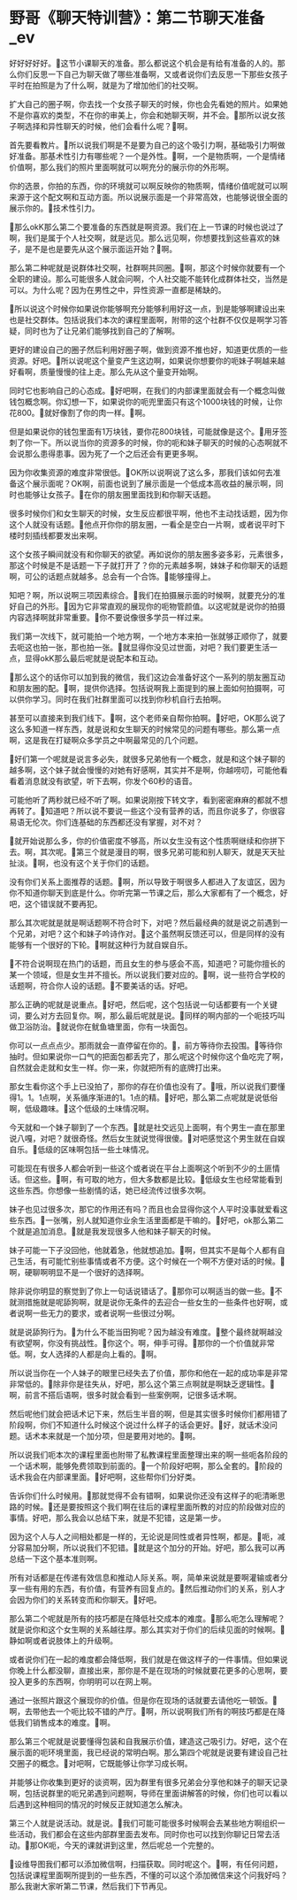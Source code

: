 # 野哥《聊天特训营》：第二节聊天准备_ev

好好好好好。🎼这节小课聊天的准备。那么都说这个机会是有给有准备的人的。那么你们反思一下自己为聊天做了哪些准备啊，又或者说你们去反思一下那些女孩子平时在拍照是为了什么啊，就是为了增加他们的社交啊。

扩大自己的圈子啊，你去找一个女孩子聊天的时候，你也会先看她的照片。如果她不是你喜欢的类型，不在你的审美上，你会和她聊天啊，并不会。🎼那所以说女孩子啊选择和异性聊天的时候，他们会看什么呢？🎼啊。

首先要看教片。🎼所以说我们啊是不是要为自己的这个吸引力啊，基础吸引力啊做好准备。那基术性引力有哪些呢？一个是外性。🎼啊，一个是物质啊，一个是情绪价值啊，那么我们的照片里面啊就可以啊充分的展示你的外形啊。

你的选景，你拍的东西，你的环境就可以啊反映你的物质啊，情绪价值呢就可以啊来源于这个配文啊和互动方面。所以说展示面是一个非常高效，也能够说很全面的展示你的。🎼技术性引力。

🎼那么okK那么第二个要准备的东西就是啊资源。我们在上一节课的时候也说过了啊，我们是属于个人社交啊，就是远见。那么远见啊，你想要找到这些喜欢的妹子，是不是也是要先从这个展示面运开始？🎼啊。

那么第二种呢就是说群体社交啊，社群啊共同圈。🎼啊，那这个时候你就要有一个全职的建设。那么可能很多人就会问啊，个人社交能不能转化成群体社交，当然是可以。为什么呢？因为在男性之中，异性资源一直都是稀缺的。

🎼所以说这个时候你如果说你能够啊充分能够利用好这一点，到是能够啊建设出来也是社交群体。包括说我们本次的课程里面啊，附带的这个社群不仅仅是啊学习答疑，同时也为了让兄弟们能够找到自己的了解啊。

更好的建设自己的圈子然后利用好圈子啊，做到资源不推也好，知道更优质的一些资源。好吧。🎼所以说呢这个量变产生这边啊，如果说你想要你的呃妹子啊越来越好看啊，质量慢慢的往上走。那么先从这个量变开始啊。

同时它也影响自己的心态成。🎼好吧啊，在我们的内部课里面就会有一个概念叫做钱包概念啊。你幻想一下，如果说你的呃兜里面只有这个1000块钱的时候，让你花800。🎼就好像割了你的肉一样。🎼啊。

但是如果说你的钱包里面有1万块钱，要你花800块钱，可能就像是这个。🎼用牙签刺了你一下。所以说当你的资源多的时候，你的呃和妹子聊天的时候的心态啊就不会说那么患得患事。因为死了一个之后还会有更更多啊。

因为你收集资源的难度非常很低。🎼OK所以说啊说了这么多，那我们该如何去准备这个展示面呢？OK啊，前面也说到了展示面是一个低成本高收益的展示啊，同时也能够让女孩子。🎼在你的朋友圈里面找到和你聊天话题。

很多时候你们和女生聊天的时候，女生反应都很平啊，他也不主动找话题，因为你这个人就没有话题。🎼他点开你你的朋友圈，一看全是空白一片啊，或者说平时下楼时刻插线都要发出来啊。

这个女孩子瞬间就没有和你聊天的欲望。再如说你的朋友圈多姿多彩，元素很多，那这个时候是不是话题一下子就打开了？你的元素越多啊，妹妹子和你聊天的话题啊，可公的话题点就越多。总会有一个合饰。🎼能够撞得上。

知吧？啊，所以说啊三项因素综合。🎼我们在拍摄展示面的时候啊，就要充分的准好自己的外形。🎼因为它非常直观的展现你的呃物管颜值。以这呢就是说你的拍摄内容选择啊就非常重要。🎼你不要说像很多学员一样过来。

我们第一次线下，就可能拍一个地方啊，一个地方本来拍一张就够正顺你了，就要去呃这也拍一张，那也拍一张。🎼就显得你没见过世面，对吧？我们要更生活一点，显得okK那么最后呢就是说配本和互动。

🎼那么这个的话你可以加到我的微信，我们这边会准备好这个一系列的朋友圈互动和朋友圈的配。🎼啊，提供你选择。包括说啊我上面提到的展上面如何拍摄啊，可以供你学习。同时在我们社群里面可以找到你秒机自行去拍啊。

甚至可以直接来到我们线下。🎼啊，这个老师亲自帮你拍啊。🎼好吧，OK那么说了这么多知道一样东西，就是说和女生聊天的时候常见的问题有哪些。那么第一点啊，这是我在打疑啊众多学员之中啊最常见的几个问题。

🎼好们第一个呢就是说言多必失，就很多兄弟他有一个概念，就是和这个妹子聊的越多啊，这个妹子就会慢慢的对她有好感啊，其实并不是啊，你越唠叨，可能他看看着消息就没有欲望，听下去啊，你发个60秒的语音。

可能他听了两秒就已经不听了啊。如果说刚按下转文字，看到密密麻麻的都就不想再转了。🎼知道吧？所以说不要说一些这个没有营养的话，而且你说多了，你很容易语无伦次。你们连基础的东西都还没有掌握，对不对？

🎼就开始说那么多，你的价值密度不够高，所以女生没有这个性质啊继续和你拼下去。啊，其次呢。🎼第三个就是漫目的啊，很多兄弟可能和别人聊天，就是天天扯扯淡。🎼啊，也没有这个关于你们的话题。

没有你们关系上面推荐的话题。🎼啊，所以导致于啊很多人都进入了友谊区，因为你不知道你聊天到底是什么。你听完第一节课之后，那么大家都有了一个概念，好吧，这个错误就不要再犯。

那么其次呢就是就是啊话题啊不符合时下，对吧？然后最经典的就是说之前遇到一个兄弟，对吧？这个和妹子吟诗作对。🎼这个虽然啊反馈还可以，但是同样的没有能够有一个很好的下轮。🎼啊就这种行为就自娱自乐。

🎼不符合说啊现在热门的话题，而且女生的参与感会不高，知道吧？可能你擅长的某一个领域，但是女生并不擅长。所以说我们要对应的。🎼啊，说一些符合学校的话题啊，符合你人设的话题。🎼不要美话的话。好吧。

那么正确的呢就是说重点。🎼好吧，然后呢，这个包括说一句话都要有一个关键词，要么对方去回复你。啊，那么最后呢就是说。🎼同样的啊内部的一个呃技巧叫做卫浴防治。🎼就说你在鱿鱼塘里面，你有一块面包。

你可以一点点点少。那雨就会一直停留在你的。🎼，前方等待你去投围。🎼等待你抽时。但如果说你一口气的把面包都丢完了，那么呢这个时候你这个鱼吃完了啊，自然就会走就和女生一样。你一来，你就把所有的底牌打出来。

那女生看你这个手上已没拍了，那你的存在价值也没有了。🎼哦，所以说我们要懂得1。1。1点啊，关系循序渐进的1。1点的精。🎼好吧，那么第二点呢就是说低俗啊，低级趣味。🎼这个低级的土味情况啊。

今天就和一个妹子聊到了一个东西。🎼就是社交远见上面啊，有个男生一直在那里说八嘎，对吧？就很奇怪。然后女生就说觉得很傻。🎼对吧感觉这个男生就在自娱自乐。🎼低级的区味啊包括一些土味情况。

可能现在有很多人都会听到一些这个或者说在平台上面啊这个听到不少的土匪情话。但这些。🎼啊，有可取的地方，但大多数都是比较。🎼低级女生也经常能看到这些东西。你想像一些剧情的话，她已经流传过很多次啊。

妹子也见过很多次，那它的作用还有吗？而且也会显得你这个人平时没事就爱看这些东西。🎼一张嘴，别人就知道你业余生活里面都是干嘛的。🎼好吧，ok那么第二个就是追加消息。🎼就是我发现很多人他和妹子聊天的时候。

妹子可能一下子没回他，他就着急，他就想追加。🎼啊，但其实不是每个人都有自己生活，有可能忙别些事情或者不方便。这个时候在一个啊不方便对话的时候。🎼啊，硬聊啊明显不是一个很好的选择啊。

除非说你明显的察觉到了你上一句话说错话了。🎼那你可以啊适当的做一些。🎼不就测措施就是呢舔狗啊，就是说你无条件的去迎合一些女生的一些条件也好啊，或者说啊一些无力的要求，或者说啊一些很过分啊。

就是说舔狗行为。🎼为什么不能当田狗呢？因为越没有难度。🎼整个最终就啊越没有欲望啊，你没有挑战性。🎼你这个。啊，伸手可得。🎼那你的一个价值就非常低。啊，女人选择的人都是向上看的。🎼啊。

所以说当你在一个人妹子的眼里已经失去了价值，那你和他在一起的成功率是非常非常低的。🎼除非你是往失从，好吧，那么这个第三点啊就是啊缺乏逻辑性。🎼啊，前言不搭后语啊，很多时就会看到一些案例啊，记很多话术啊。

然后呢他们就会把话术记下来，然后生半音的啊，但是其实很多时候你们都用错了阶段啊，你们不知道什么时候这个说过什么样子的话会更好。🎼好，就话术没问题。话术本来就是一个加分项，但是要用对地的。🎼啊。

所以说我们呃本次的课程里面也附带了私教课程里面整理出来的啊一些呃各阶段的一个话术啊，能够免费领取到前面的。🎼一个阶段好吧啊，那么全套的。🎼阶段的话术我会在内部课里面。🎼好吧啊，这些帮你们分好类。

告诉你们什么时候用。🎼那就觉得不会有错啊，如果说你还没有这样子的呃清晰思路的时候。🎼还是要按照这个我们啊在往后的课程里面所教的对应的阶段做对应的事情。好吧，那么我会以总结下来，就是不犯错，这是第一步。

因为这个人与人之间相处都是一样的，无论说是同性或者异性啊，都是。🎼呃，减分容易加分啊，所以说我们不犯错。🎼就是这个加分的开始。好吧，那么我可以再总结一下这个基本准则啊。

所有对话都是在传递有效信息和推动人际关系。啊，简单来说就是要啊灌输或者分享一些有用的东西，有价值，有营养有回复点的。🎼然后推动你们的关系，别人才会因为你们的关系转变而和你聊天。🎼好吧。

那么第二个呢就是所有的技巧都是在降低社交成本的难度。🎼那么呃怎么理解呢？就是说你和这个女生啊的关系越往厚。那么其实对于你们的后续见面的时候啊。🎼静如啊或者说肢体上的升级啊。

或者说你们在一起的难度都会降低啊，我们就是在做这样子的一件事情。但如果说你晚上什么都没聊，直接出来，那你是不是在现场的时候就要花更多的心思啊，要投入更多的东西啊，你明明可以在网上啊。

通过一张照片跟这个展现你的价值。但是你在现场的话就要去请他吃一顿饭。🎼啊，去带他去一个呃比较不错的产厅。🎼啊，所以说啊我们所有的啊技巧都是在降低我们销售成本的难度。🎼啊。

那么第三个呢就是说要懂得包装和自我展示价值，建造这己吸引力。好吧，这个在展示面的呃环境里面，我已经说的常明白啊。那么第四个呢就是说要有建设自己社交圈子的概念。🎼对吧啊，它既能够让你学习成长啊。

并能够让你收集到更好的谈资啊，因为群里有很多兄弟会分享他和妹子的聊天记录啊，包括说群里的呃兄弟遇到问题啊，导师在里面讲解答的时候，你们也可以看以后遇到这种相同的情况的时候反正就知道怎么解决。

第三个人就是说活动。就是说。🎼我们可能可能很多时候啊会去某些地方啊组织一些活动，我们都会在这些内部群里面去发布。同时你也可以找到你聊记日常去活动。🎼那OK呃，今天的课就讲到这里，然后呢总一个完整的。

🎼设维导图我们都可以添加微信啊，扫描获取。同时呢这个。🎼啊，有任何问题，包括说课程里面啊所提到的一些东西，不懂的可以这个添加微信来这个问我好吗？那么我谢大家听第二节课，然后我们下节再见。

